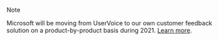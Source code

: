 > [!NOTE]
> Microsoft will be moving from UserVoice to our own customer feedback solution on a product-by-product basis during 2021. [Learn more](https://support.microsoft.com/topic/uservoice-pages-430e1a78-e016-472a-a10f-dc2a3df3450a).
